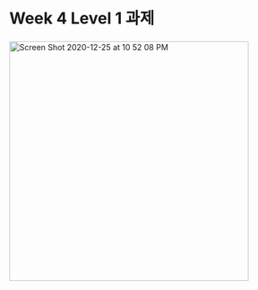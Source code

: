 # Week 4 Level 1 과제

### 

<img width="427" alt="Screen Shot 2020-12-25 at 10 52 08 PM" src="https://user-images.githubusercontent.com/46921003/103136444-df31f800-4703-11eb-9e80-8f16b8a61db6.png">

